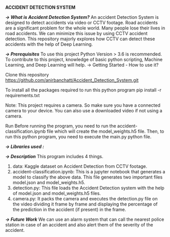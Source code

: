**ACCIDENT DETECTION SYSTEM**

_**-> What is Accident Detection System?**_
An accident Detection System is designed to detect accidents via video or CCTV footage. Road accidents are a significant problem for the whole world. Many people lose their lives in road accidents. We can minimize this issue by using CCTV accident detection. This repository majorly explores how CCTV can detect these accidents with the help of Deep Learning.

_**-> Prerequisites**_
To use this project Python Version > 3.6 is recommended.
To contribute to this project, knowledge of basic python scripting, Machine Learning, and Deep Learning will help.
-> Getting Started - How to use it?

Clone this repository
https://github.com/anirbanchatt/Accident_Detection_System.git   

To install all the packages required to run this python program pip install -r requirements.txt

Note: This project requires a camera. So make sure you have a connected camera to your device. You can also use a downloaded video if not using a camera.

Run
Before running the program, you need to run the accident-classification.ipynb file which will create the model_weights.h5 file. Then, to run this python program, you need to execute the main.py python file.

_**-> Libraries used :**_

_**-> Description**_
This program includes 4 things.

1) data: Kaggle dataset on Accident Detection from CCTV footage.
2) accident-classification.ipynb: This is a jupyter notebook that generates a model to classify the above data. This file generates two important files model.json and model_weights.h5.
3) detection.py: This file loads the Accident Detection system with the help of model.json and model_weights.h5 files.
4) camera.py: It packs the camera and executes the detection.py file on the video dividing it frame by frame and displaying the percentage of the prediction in the accident (if present) in the frame.

_**-> Future Work**_
We can use an alarm system that can call the nearest police station in case of an accident and also alert them of the severity of the accident.
